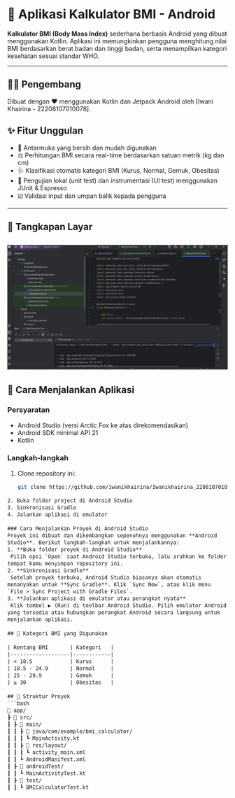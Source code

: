 
# 🧮 Aplikasi Kalkulator BMI - Android

**Kalkulator BMI (Body Mass Index)** sederhana berbasis Android yang dibuat menggunakan Kotlin. Aplikasi ini memungkinkan pengguna menghitung nilai BMI berdasarkan berat badan dan tinggi badan, serta menampilkan kategori kesehatan sesuai standar WHO.

---
## 👨‍💻 Pengembang
Dibuat dengan ❤️ menggunakan Kotlin dan Jetpack Android oleh [Iwani Khairina - 22208107010078].

## ✨ Fitur Unggulan

- 📲 Antarmuka yang bersih dan mudah digunakan
- ⚖️ Perhitungan BMI secara real-time berdasarkan satuan metrik (kg dan cm)
- 🩺 Klasifikasi otomatis kategori BMI (Kurus, Normal, Gemuk, Obesitas)
- 🧪 Pengujian lokal (unit test) dan instrumentasi (UI test) menggunakan JUnit & Espresso
- ☑️ Validasi input dan umpan balik kepada pengguna

---

## 📱 Tangkapan Layar

![Tangkapan Layar Aplikasi BMI](images/Screenshot-BMI.png)
---

## 🚀 Cara Menjalankan Aplikasi

### Persyaratan
- Android Studio (versi Arctic Fox ke atas direkomendasikan)
- Android SDK minimal API 21
- Kotlin

### Langkah-langkah
1. Clone repository ini:
   ```bash
   git clone https://github.com/iwanikhairina/Iwanikhairina_2208107010078.git
  ```
2. Buka folder project di Android Studio
3. Sinkronisasi Gradle
4. Jalankan aplikasi di emulator

### Cara Menjalankan Proyek di Android Studio
Proyek ini dibuat dan dikembangkan sepenuhnya menggunakan **Android Studio**. Berikut langkah-langkah untuk menjalankannya:
1. **Buka folder proyek di Android Studio**  
   Pilih opsi `Open` saat Android Studio terbuka, lalu arahkan ke folder tempat kamu menyimpan repository ini.
2. **Sinkronisasi Gradle**  
   Setelah proyek terbuka, Android Studio biasanya akan otomatis menanyakan untuk **Sync Gradle**. Klik `Sync Now`, atau klik menu `File > Sync Project with Gradle Files`.
3. **Jalankan aplikasi di emulator atau perangkat nyata**  
   Klik tombol ▶️ (Run) di toolbar Android Studio. Pilih emulator Android yang tersedia atau hubungkan perangkat Android secara langsung untuk menjalankan aplikasi.

## 🧠 Kategori BMI yang Digunakan

| Rentang BMI       | Kategori   |
|-------------------|------------|
| < 18.5            | Kurus      |
| 18.5 - 24.9       | Normal     |
| 25 - 29.9         | Gemuk      |
| ≥ 30              | Obesitas   |

## 📂 Struktur Proyek
```bash
📁 app/
 ┣ 📂 src/
 ┃ ┣ 📂 main/
 ┃ ┃ ┣ 📂 java/com/example/bmi_calculator/
 ┃ ┃ ┃ ┗ MainActivity.kt
 ┃ ┃ ┣ 📂 res/layout/
 ┃ ┃ ┃ ┗ activity_main.xml
 ┃ ┃ ┗ AndroidManifest.xml
 ┃ ┣ 📂 androidTest/
 ┃ ┃ ┗ MainActivityTest.kt
 ┃ ┣ 📂 test/
 ┃ ┃ ┗ BMICalculatorTest.kt
```

